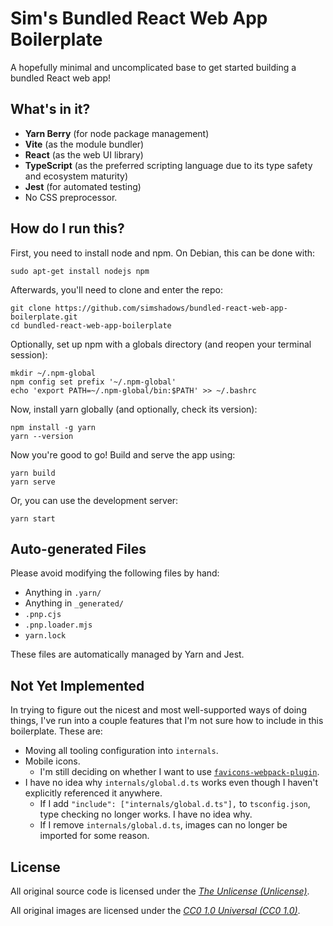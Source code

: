 # Sim's Bundled React Web App Boilerplate

A hopefully minimal and uncomplicated base to get started building a bundled React web app!

## What's in it?

- **Yarn Berry** (for node package management)
- **Vite** (as the module bundler)
- **React** (as the web UI library)
- **TypeScript** (as the preferred scripting language due to its type safety and ecosystem maturity)
- **Jest** (for automated testing)
- No CSS preprocessor.

## How do I run this?

First, you need to install node and npm. On Debian, this can be done with:
```
sudo apt-get install nodejs npm
```

Afterwards, you'll need to clone and enter the repo:
```
git clone https://github.com/simshadows/bundled-react-web-app-boilerplate.git
cd bundled-react-web-app-boilerplate
```

Optionally, set up npm with a globals directory (and reopen your terminal session):
```
mkdir ~/.npm-global
npm config set prefix '~/.npm-global'
echo 'export PATH=~/.npm-global/bin:$PATH' >> ~/.bashrc
```

Now, install yarn globally (and optionally, check its version):
```
npm install -g yarn
yarn --version
```

Now you're good to go! Build and serve the app using:
```
yarn build
yarn serve
```

Or, you can use the development server:
```
yarn start
```

## Auto-generated Files

Please avoid modifying the following files by hand:

- Anything in `.yarn/`
- Anything in `_generated/`
- `.pnp.cjs`
- `.pnp.loader.mjs`
- `yarn.lock`

These files are automatically managed by Yarn and Jest.

## Not Yet Implemented

In trying to figure out the nicest and most well-supported ways of doing things, I've run into a couple features that I'm not sure how to include in this boilerplate. These are:

- Moving all tooling configuration into `internals`.
- Mobile icons.
    - I'm still deciding on whether I want to use [`favicons-webpack-plugin`](https://github.com/jantimon/favicons-webpack-plugin).
- I have no idea why `internals/global.d.ts` works even though I haven't explicitly referenced it anywhere.
    - If I add `"include": ["internals/global.d.ts"],` to `tsconfig.json`, type checking no longer works. I have no idea why.
    - If I remove `internals/global.d.ts`, images can no longer be imported for some reason.

## License

All original source code is licensed under the [*The Unlicense (Unlicense)*](https://unlicense.org/).

All original images are licensed under the [*CC0 1.0 Universal (CC0 1.0)*](https://creativecommons.org/publicdomain/zero/1.0/).

